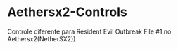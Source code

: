 # Aethersx2-Controls
Controle diferente para Resident Evil Outbreak File #1 no Aethersx2(NetherSX2))
